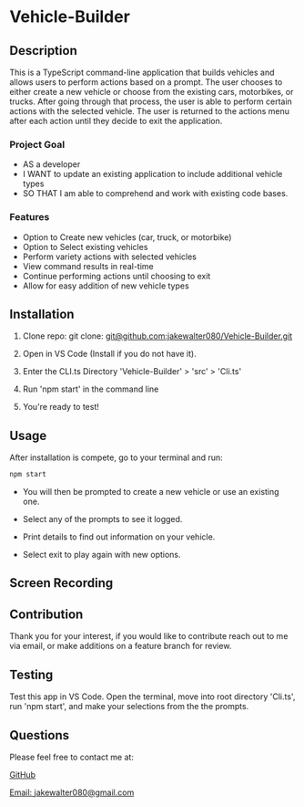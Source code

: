 # Vehicle-Builder

## Description

This is a TypeScript command-line application that builds vehicles and allows users to perform actions based on a prompt. The user chooses to either create a new vehicle or choose from the existing cars, motorbikes, or trucks. After going through that process, the user is able to perform certain actions with the selected vehicle. The user is returned to the actions menu after each action until they decide to exit the application.

### Project Goal
- AS a developer
- I WANT to update an existing application to include additional vehicle types
- SO THAT I am able to comprehend and work with existing code bases.

### Features

- Option to Create new vehicles (car, truck, or motorbike)
- Option to Select existing vehicles
- Perform variety actions with selected vehicles
- View command results in real-time
- Continue performing actions until choosing to exit
- Allow for easy addition of new vehicle types

## Installation

1. Clone repo: git clone: [git@github.com:jakewalter080/Vehicle-Builder.git](git@github.com:jakewalter080/Vehicle-Builder.git)

2. Open in VS Code (Install if you do not have it).

3. Enter the CLI.ts Directory 'Vehicle-Builder' > 'src' > 'Cli.ts'

4. Run 'npm start' in the command line

5. You're ready to test!

## Usage

After installation is compete, go to your terminal and run:
```md
npm start
```
- You will then be prompted to create a new vehicle or use an existing one.

- Select any of the prompts to see it logged.

- Print details to find out information on your vehicle.

- Select exit to play again with new options.

## Screen Recording

## Contribution

Thank you for your interest, if you would like to contribute reach out to me via email, or make additions on a feature branch for review.

## Testing

Test this app in VS Code. Open the terminal, move into root directory 'Cli.ts', run 'npm start', and make your selections from the the prompts.

## Questions

Please feel free to contact me at:

[GitHub](https://github.com/jakewalter080)

[Email: jakewalter080@gmail.com](https://jakewalter080@gmail.com)